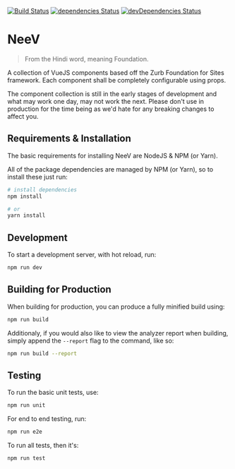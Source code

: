 [![Build Status](https://travis-ci.org/Nee-V/NeeV.svg?branch=master)](https://travis-ci.org/Nee-V/NeeV)  [![dependencies Status](https://david-dm.org/Nee-V/NeeV/status.svg)](https://david-dm.org/Nee-V/NeeV)  [![devDependencies Status](https://david-dm.org/Nee-V/NeeV/dev-status.svg)](https://david-dm.org/Nee-V/NeeV?type=dev)

# NeeV

> From the Hindi word, meaning Foundation.

A collection of VueJS components based off the Zurb Foundation for Sites framework. Each component shall be completely configurable using props.

The component collection is still in the early stages of development and what may work one day, may not work the next. Please don't use in production for the time being as we'd hate for any breaking changes to affect you.

## Requirements & Installation

The basic requirements for installing NeeV are NodeJS & NPM (or Yarn).

All of the package dependencies are managed by NPM (or Yarn), so to install these just run:
``` bash
# install dependencies
npm install

# or
yarn install
```

## Development

To start a development server, with hot reload, run:

``` bash
npm run dev
```

## Building for Production

When building for production, you can produce a fully minified build using:

``` bash
npm run build
```

Additionaly, if you would also like to view the analyzer report when building, simply append the `--report` flag to the command, like so:

``` bash
npm run build --report
```

## Testing

To run the basic unit tests, use:

``` bash
npm run unit
```

For end to end testing, run:

``` bash
npm run e2e
```

To run all tests, then it's:

``` bash
npm run test
```
